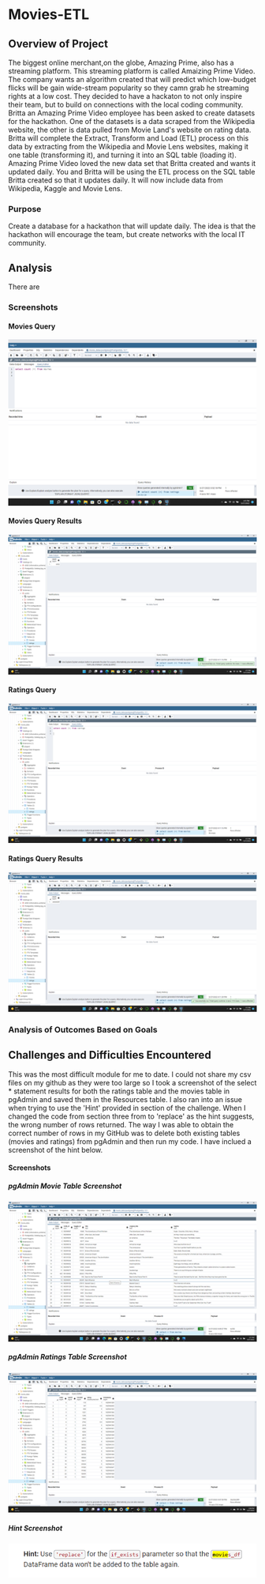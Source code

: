 # Movies-ETL

## Overview of Project
The biggest online merchant,on the globe, Amazing Prime, also has a streaming platform. This streaming platform is called Amaizing Prime Video. The company wants an algorithm created that will predict which low-budget flicks will be gain wide-stream popularity so they camn grab he streaming rights at a low cost. They decided to have a hackaton to not only inspire their team, but to build on connections with the local coding community. Britta an Amazing Prime Video employee has been asked to create datasets for the hackathon. One of the datasets is a data scraped from the Wikipedia website, the other is data pulled from Movie Land's website on rating data. Britta will complete the Extract, Transform and Load (ETL) process on this data by extracting from the Wikipedia and Movie Lens websites, making it one table (transforming it), and turning it into an SQL table (loading it). Amazing Prime Video loved the new data set that Britta created and wants it updated daily. You and Britta will be using the ETL process on the SQL table Britta created so that it updates daily. It will now include data from Wikipedia, Kaggle and Movie Lens.

### Purpose
Create a database for a hackathon that will update daily. The idea is that the hackathon will encourage the team, but create networks with the local IT community. 

## Analysis
There are 

### Screenshots

#### Movies Query

![movies_query.png](https://github.com/AprilVilmin/Movies-ETL/blob/main/movies_query.png)

#### Movies Query Results

![movies_query_results](https://github.com/AprilVilmin/Movies-ETL/blob/main/movies_query_results.png)

#### Ratings Query

![ratings_query.png](https://github.com/AprilVilmin/Movies-ETL/blob/main/ratings_query.png)

#### Ratings Query Results

![ratings_query_results.png](https://github.com/AprilVilmin/Movies-ETL/blob/main/ratings_query_results.png)

### Analysis of Outcomes Based on Goals

## Challenges and Difficulties Encountered
This was the most difficult module for me to date. I could not share my csv files on my github as they were too large so I took a screenshot of the select * statement results for both the ratings table and the movies table in pgAdmin and saved them in the Resources table. I also ran into an issue when trying to use the 'Hint' provided in section of the challenge. When I changed the code from section three from to 'replace' as the hint suggests, the wrong number of rows returned. The way I was able to obtain the correct number of rows in my GitHub was to delete both existing tables (movies and ratings) from pgAdmin and then run my code. I have inclued a screenshot of the hint below. 

#### Screenshots

##### pgAdmin Movie Table Screenshot

![Movie Results.png](https://github.com/AprilVilmin/Movies-ETL/blob/main/Resources/Movie%20Results.png)

##### pgAdmin Ratings Table Screenshot

![Ratings Results.png](https://github.com/AprilVilmin/Movies-ETL/blob/main/Resources/Ratings%20Results.png)

##### Hint Screenshot
![Hint.png](https://github.com/AprilVilmin/Movies-ETL/blob/main/Hint.png)

